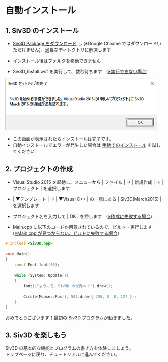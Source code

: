 ﻿# 自動インストール
## 1. Siv3D のインストール
- <a href="http://siv3d.jp/downloads/Siv3D/Siv3DPackage(March2016).zip" target="_blank">Siv3D Package をダウンロード</a> し (※Google Chrome ではダウンロードいただけません)、適当なディレクトリに解凍します
 - インストール後はフォルダを移動できません

- Siv3D_Install.wsf を実行して、数秒待ちます　(<a href="Troubleshooting.md" target="_blank">※実行できない場合</a>) 

![Siv3D のインストール](resource/install.png "Siv3D のインストール")  
- この画面が表示されたらインストールは完了です。
 - 自動インストールでエラーが発生した場合は <a href="Manual-setup.md">手動でのインストール</a> を試してください

## 2. プロジェクトの作成
- Visual Studio 2015 を起動し、メニューから | ファイル | → | 新規作成 | → | プロジェクト | を選択します

- | ▼テンプレート | → | ▼Visual C++ | の一覧にある | Siv3D(March2016) | を選択します

-  プロジェクト名を入力して | OK | を押します　(<a href="Troubleshooting.md" target="_blank">※作成に失敗する場合</a>) 

- Main.cpp に以下のコードか用意されているので、ビルド・実行します　(<a href="Troubleshooting.md" target="_blank">※Main.cpp が見つからない、ビルドに失敗する場合</a>) 

```cpp
# include <Siv3D.hpp>

void Main()
{
	const Font font(30);

	while (System::Update())
	{
		font(L"ようこそ、Siv3D の世界へ！").draw();

		Circle(Mouse::Pos(), 50).draw({ 255, 0, 0, 127 });
	}
}
```
おめでとうございます！最初の Siv3D プログラムが動きました。

## 3. Siv3D を楽しもう
Siv3D の基本的な機能とプログラムの書き方を体験しましょう。  
トップページに戻り、チュートリアルに進んでください。
